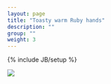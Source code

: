 ```yaml
---
layout: page
title: "Toasty warm Ruby hands"
description: ""
group: ""
weight: 3
---
```

{% include JB/setup %}


<div class="blog-photo">
	<img src="{{ site.url }}/assets/pictures/hiscoutmob.jpg" />
</div>

